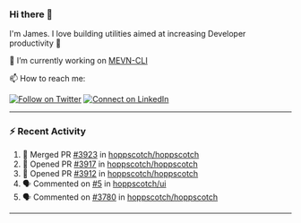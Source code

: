 ### Hi there 👋

I'm James. I love building utilities aimed at increasing Developer productivity :raised_hands: 

🔭 I’m currently working on [MEVN-CLI](https://github.com/madlabsinc/mevn-cli)

📫 How to reach me:

[![Follow on Twitter](https://img.shields.io/badge/--twitter?label=Twitter&logo=Twitter&style=social)](https://twitter.com/james_madhacks) [![Connect on LinkedIn](https://img.shields.io/badge/--linkedin?label=LinkedIn&logo=LinkedIn&style=social)](https://www.linkedin.com/in/jamesgeorge007)

---

### :zap: Recent Activity

<!--START_SECTION:activity-->
1. 🎉 Merged PR [#3923](https://github.com/hoppscotch/hoppscotch/pull/3923) in [hoppscotch/hoppscotch](https://github.com/hoppscotch/hoppscotch)
2. 💪 Opened PR [#3917](https://github.com/hoppscotch/hoppscotch/pull/3917) in [hoppscotch/hoppscotch](https://github.com/hoppscotch/hoppscotch)
3. 💪 Opened PR [#3912](https://github.com/hoppscotch/hoppscotch/pull/3912) in [hoppscotch/hoppscotch](https://github.com/hoppscotch/hoppscotch)
4. 🗣 Commented on [#5](https://github.com/hoppscotch/ui/pull/5#issuecomment-1967066310) in [hoppscotch/ui](https://github.com/hoppscotch/ui)
5. 🗣 Commented on [#3780](https://github.com/hoppscotch/hoppscotch/pull/3780#issuecomment-1934509627) in [hoppscotch/hoppscotch](https://github.com/hoppscotch/hoppscotch)
<!--END_SECTION:activity-->

---

<!--
**jamesgeorge007/jamesgeorge007** is a ✨ _special_ ✨ repository because its `README.md` (this file) appears on your GitHub profile.

Here are some ideas to get you started:

- 🌱 I’m currently learning ...
- 👯 I’m looking to collaborate on ...
- 🤔 I’m looking for help with ...
- 💬 Ask me about ...
- 😄 Pronouns: ...
- ⚡ Fun fact: ...
-->

